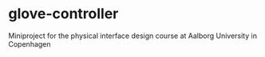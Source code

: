 # glove-controller
Miniproject for the physical interface design course at Aalborg University in Copenhagen
